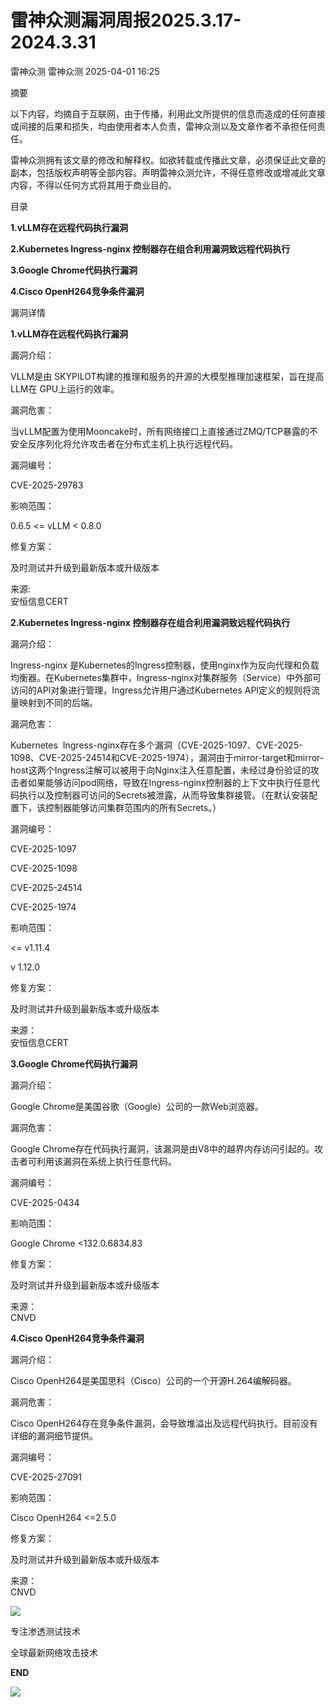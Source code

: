 #  雷神众测漏洞周报2025.3.17-2024.3.31   
雷神众测  雷神众测   2025-04-01 16:25  
  
摘要  
  
  
以下内容，均摘自于互联网，由于传播，利用此文所提供的信息而造成的任何直接或间接的后果和损失，均由使用者本人负责，雷神众测以及文章作者不承担任何责任。  
  
  
雷神众测拥有该文章的修改和解释权。如欲转载或传播此文章，必须保证此文章的副本，包括版权声明等全部内容。声明雷神众测允许，不得任意修改或增减此文章内容，不得以任何方式将其用于商业目的。  
  
  
目录  
  
  
**1.vLLM存在远程代码执行漏洞**  
  
**2.Kubernetes Ingress-nginx 控制器存在组合利用漏洞致远程代码执行**  
  
**3.Google Chrome代码执行漏洞**  
  
**4.Cisco OpenH264竞争条件漏洞**  
  
  
漏洞详情  
  
**1.vLLM存在远程代码执行漏洞**  
  
  
漏洞介绍：  
  
VLLM是由 SKYPILOT构建的推理和服务的开源的大模型推理加速框架，旨在提高 LLM在 GPU上运行的效率。  
  
  
漏洞危害：  
  
当vLLM配置为使用Mooncake时，所有网络接口上直接通过ZMQ/TCP暴露的不安全反序列化将允许攻击者在分布式主机上执行远程代码。  
  
  
漏洞编号：  
  
CVE-2025-29783  
  
  
影响范围：  
  
0.6.5 <= vLLM < 0.8.0  
  
  
修复方案：  
  
及时测试并升级到最新版本或升级版本  
  
  
来源:  
安恒信息CERT  
  
**2.Kubernetes Ingress-nginx 控制器存在组合利用漏洞致远程代码执行**  
  
  
漏洞介绍：  
  
Ingress-nginx 是Kubernetes的Ingress控制器，使用nginx作为反向代理和负载均衡器。在Kubernetes集群中，Ingress-nginx对集群服务（Service）中外部可访问的API对象进行管理，Ingress允许用户通过Kubernetes API定义的规则将流量映射到不同的后端。  
  
  
漏洞危害：  
  
Kubernetes  Ingress-nginx存在多个漏洞（CVE-2025-1097、CVE-2025-1098、CVE-2025-24514和CVE-2025-1974），漏洞由于mirror-target和mirror-host这两个Ingress注解可以被用于向Nginx注入任意配置，未经过身份验证的攻击者如果能够访问pod网络，导致在Ingress-nginx控制器的上下文中执行任意代码执行以及控制器可访问的Secrets被泄露，从而导致集群接管。（在默认安装配置下，该控制器能够访问集群范围内的所有Secrets。）  
  
  
漏洞编号：  
  
CVE-2025-1097  
  
CVE-2025-1098  
  
CVE-2025-24514  
  
CVE-2025-1974  
  
  
影响范围：  
  
<= v1.11.4  
  
v 1.12.0  
  
  
修复方案：  
  
及时测试并升级到最新版本或升级版本  
  
  
来源：  
安恒信息CERT  
  
  
**3.Google Chrome代码执行漏洞**  
  
  
漏洞介绍：  
  
Google Chrome是美国谷歌（Google）公司的一款Web浏览器。  
  
  
漏洞危害：  
  
Google Chrome存在代码执行漏洞，该漏洞是由V8中的越界内存访问引起的。攻击者可利用该漏洞在系统上执行任意代码。  
  
  
漏洞编号：  
  
CVE-2025-0434  
  
  
影响范围：  
  
Google Chrome <132.0.6834.83  
  
  
修复方案：  
  
及时测试并升级到最新版本或升级版本  
  
  
来源：  
CNVD  
  
**4.Cisco OpenH264竞争条件漏洞**  
  
  
漏洞介绍：  
  
Cisco OpenH264是美国思科（Cisco）公司的一个开源H.264编解码器。  
  
  
漏洞危害：  
  
Cisco OpenH264存在竞争条件漏洞，会导致堆溢出及远程代码执行。目前没有详细的漏洞细节提供。  
  
  
漏洞编号：  
  
CVE-2025-27091  
  
  
影响范围：  
  
Cisco OpenH264 <=2.5.0  
  
  
修复方案：  
  
及时测试并升级到最新版本或升级版本  
  
  
来源：  
CNVD  
  
  
  
  
  
  
![](https://mmbiz.qpic.cn/mmbiz_jpg/HxO8NorP4JVbUub9JLzJial3ibiaF63ZHiaEA8TQ5OOR2W5woDq1OmLuNhUZn7Vkr1QCPBRyNrhTRKuBhBQSyEbxiaA/640?wx_fmt=jpeg&from=appmsg "")  
  
专注渗透测试技术  
  
全球最新网络攻击技术  
  
  
**END**  
  
![](https://mmbiz.qpic.cn/mmbiz_jpg/HxO8NorP4JVbUub9JLzJial3ibiaF63ZHiaEWNg5YTfGggvtBI9devibxF8iap1dqCFSmwbqQnhjYP9URwBEcK9UvM5g/640?wx_fmt=jpeg&from=appmsg "")  
  
  
  

